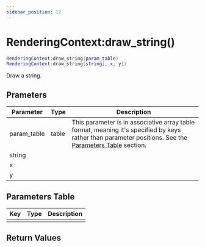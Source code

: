 ```yaml
---
sidebar_position: 12
---
```


# RenderingContext:draw_string()
```lua
RenderingContext:draw_string(param_table)
RenderingContext:draw_string(string[, x, y])
```
Draw a string.


## Prameters
|Parameter|Type|Description|
|-|-|-|
|param_table|table|This parameter is in associative array table format, meaning it's specified by keys rather than parameter positions. See the [Parameters Table](#parameters-table) section.|
|string|||
|x|||
|y|||


## Parameters Table
|Key|Type|Description|
|-|-|-|
| | | |


## Return Values
